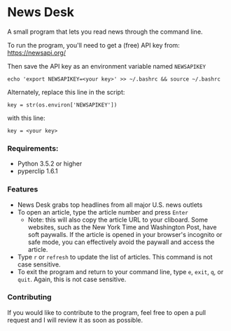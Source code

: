 # News Desk

A small program that lets you read news through the command line.

To run the program, you'll need to get a (free) API key from: https://newsapi.org/

Then save the API key as an environment variable named `NEWSAPIKEY`

`echo 'export NEWSAPIKEY=<your key>' >> ~/.bashrc && source ~/.bashrc`

Alternately, replace this line in the script:

`key = str(os.environ['NEWSAPIKEY'])`

with this line:

`key = <your key>`

### Requirements:

* Python 3.5.2 or higher
* pyperclip 1.6.1


### Features

* News Desk grabs top headlines from all major U.S. news outlets
* To open an article, type the article number and press `Enter`
  * Note: this will also copy the article URL to your cliboard. Some websites, such as the New York Time and Washington Post, have soft paywalls. If the article is opened in your browser's incognito or safe mode, you can effectively avoid the paywall and access the article.
* Type `r` or `refresh` to update the list of articles. This command is not case sensitive.
* To exit the program and return to your command line, type `e`, `exit`, `q`, or `quit`. Again, this is not case sensitive.


### Contributing

If you would like to contribute to the program, feel free to open a pull request and I will review it as soon as possible.
